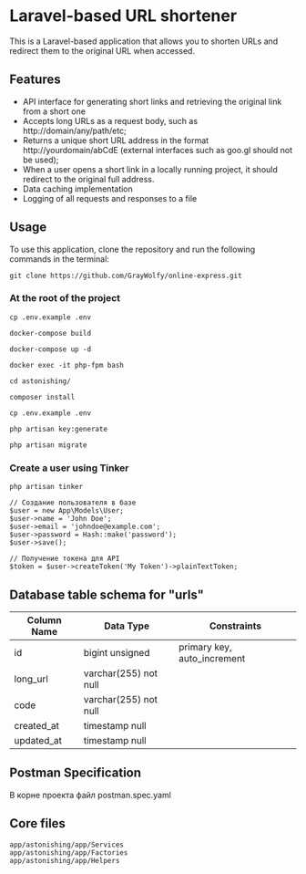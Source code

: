 # Laravel-based URL shortener
This is a Laravel-based application that allows you to shorten URLs and redirect them to the original URL when accessed.

## Features
* API interface for generating short links and retrieving the original link from a short one
* Accepts long URLs as a request body, such as http://domain/any/path/etc;
* Returns a unique short URL address in the format http://yourdomain/abCdE (external interfaces such as goo.gl should not be used);
* When a user opens a short link in a locally running project, it should redirect to the original full address.
* Data caching implementation
* Logging of all requests and responses to a file

## Usage
To use this application, clone the repository and run the following commands in the terminal:

```
git clone https://github.com/GrayWolfy/online-express.git
```
### At the root of the project
```
cp .env.example .env

docker-compose build

docker-compose up -d

docker exec -it php-fpm bash

cd astonishing/

composer install

cp .env.example .env

php artisan key:generate

php artisan migrate
```
### Create a user using Tinker

```
php artisan tinker

// Создание пользователя в базе 
$user = new App\Models\User;
$user->name = 'John Doe';
$user->email = 'johndoe@example.com';
$user->password = Hash::make('password');
$user->save();
 
// Получение токена для API
$token = $user->createToken('My Token')->plainTextToken;

```

## Database table schema for "urls"
| Column Name | Data Type              | Constraints                |
|-------------|-----------------------|----------------------------|
| id          | bigint unsigned       | primary key, auto_increment|
| long_url    | varchar(255) not null |                            |
| code        | varchar(255) not null |                            |
| created_at  | timestamp null        |                            |
| updated_at  | timestamp null        |                            |


## Postman Specification
В корне проекта файл postman.spec.yaml

## Core files
``` 
app/astonishing/app/Services
app/astonishing/app/Factories
app/astonishing/app/Helpers
```



